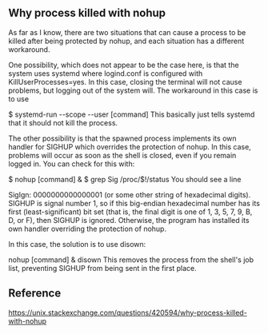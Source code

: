 ## Why process killed with nohup
As far as I know, there are two situations that can cause a process to be killed after being protected by nohup, and each situation has a different workaround.

One possibility, which does not appear to be the case here, is that the system uses systemd where logind.conf is configured with KillUserProcesses=yes. In this case, closing the terminal will not cause problems, but logging out of the system will. The workaround in this case is to use

$ systemd-run --scope --user [command]
This basically just tells systemd that it should not kill the process.

The other possibility is that the spawned process implements its own handler for SIGHUP which overrides the protection of nohup. In this case, problems will occur as soon as the shell is closed, even if you remain logged in. You can check for this with:

$ nohup [command] &
$ grep Sig /proc/$!/status
You should see a line

SigIgn: 0000000000000001
(or some other string of hexadecimal digits). SIGHUP is signal number 1, so if this big-endian hexadecimal number has its first (least-significant) bit set (that is, the final digit is one of 1, 3, 5, 7, 9, B, D, or F), then SIGHUP is ignored. Otherwise, the program has installed its own handler overriding the protection of nohup.

In this case, the solution is to use disown:

nohup [command] & disown
This removes the process from the shell's job list, preventing SIGHUP from being sent in the first place.

## Reference
https://unix.stackexchange.com/questions/420594/why-process-killed-with-nohup
